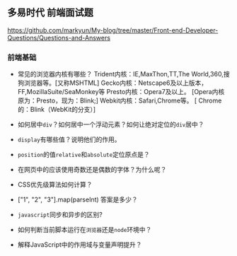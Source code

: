## 多易时代 前端面试题
https://github.com/markyun/My-blog/tree/master/Front-end-Developer-Questions/Questions-and-Answers
### 前端基础

* 常见的浏览器内核有哪些？
	Trident内核：IE,MaxThon,TT,The World,360,搜狗浏览器等。[又称MSHTML]
	Gecko内核：Netscape6及以上版本，FF,MozillaSuite/SeaMonkey等
	Presto内核：Opera7及以上。      [Opera内核原为：Presto，现为：Blink;]
	Webkit内核：Safari,Chrome等。   [ Chrome的：Blink（WebKit的分支）]
	
* 如何居中`div`？如何居中一个浮动元素？如何让绝对定位的`div`居中？

* `display`有哪些值？说明他们的作用。

* `position`的值`relative`和`absolute`定位原点是？

* 在网页中的应该使用奇数还是偶数的字体？为什么呢？

* CSS优先级算法如何计算？

* ["1", "2", "3"].map(parseInt) 答案是多少？

* `javascript`同步和异步的区别?

* 如何判断当前脚本运行在`浏览器`还是`node`环境中？

* 解释JavaScript中的作用域与变量声明提升？